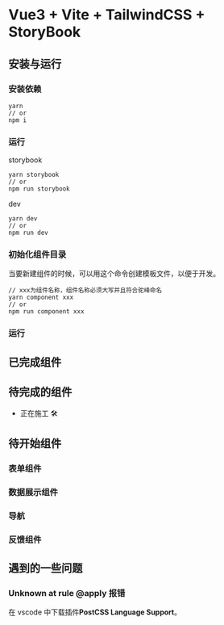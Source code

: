 # Vue3 + Vite + TailwindCSS + StoryBook

## 安装与运行

### 安装依赖

```shell
yarn
// or
npm i
```

### 运行

storybook

```shell
yarn storybook
// or
npm run storybook

```

dev

```shell
yarn dev
// or
npm run dev

```

### 初始化组件目录

当要新建组件的时候，可以用这个命令创建模板文件，以便于开发。

```shell
// xxx为组件名称，组件名称必须大写并且符合驼峰命名
yarn component xxx
// or
npm run component xxx
```

### 运行

## 已完成组件

## 待完成的组件

- 正在施工 🛠

## 待开始组件

### 表单组件

### 数据展示组件

### 导航

### 反馈组件

## 遇到的一些问题

### Unknown at rule @apply 报错

在 vscode 中下载插件**PostCSS Language Support**。
